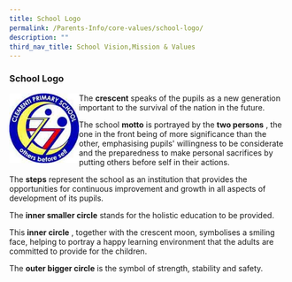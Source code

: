 ```yaml
---
title: School Logo
permalink: /Parents-Info/core-values/school-logo/
description: ""
third_nav_title: School Vision,Mission & Values
---
```

### School Logo

<img src="/images/sch%20logo.jpg" 
     style="width:25%" align=left>
		 
The **crescent** speaks of the pupils as a new generation important to the survival of the nation in the future.

The school **motto** is portrayed by the **two persons** , the one in the front being of more significance than the other, emphasising pupils' willingness to be considerate and the preparedness to make personal sacrifices by putting others before self in their actions.

The **steps** represent the school as an institution that provides the opportunities for continuous improvement and growth in all aspects of development of its pupils.

The **inner smaller circle** stands for the holistic education to be provided.

This **inner circle** , together with the crescent moon, symbolises a smiling face, helping to portray a happy learning environment that the adults are committed to provide for the children.

The **outer bigger circle** is the symbol of strength, stability and safety.